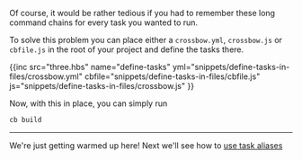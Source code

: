 Of course, it would be rather tedious if you had to remember these long command
chains for every task you wanted to run. 

To solve this problem you can place either
a `crossbow.yml`, `crossbow.js` or `cbfile.js` in the root of your project and define the tasks there.

{{inc 
    src="three.hbs"
    name="define-tasks"
    yml="snippets/define-tasks-in-files/crossbow.yml"
    cbfile="snippets/define-tasks-in-files/cbfile.js"
    js="snippets/define-tasks-in-files/crossbow.js"
}}

Now, with this in place, you can simply run
 
```bash
cb build
```


---

We're just getting warmed up here! Next we'll see 
how to [use task aliases](/docs/use-task-aliases)